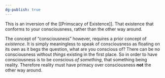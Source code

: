 ```yaml
---
dg-publish: true
---
```

This is an inversion of the [[Primscacy of Existence]]. 
That existence that conforms to your consciousness, rather than the other way around.

The concept of “consciousness” however, requires a prior concept of _existence_. 
It is simply meaningless to speak of consciousness as floating on its own as it begs the question, what are you conscious of? 
There can be no consciousness without _things_ existing in the first place.
So in order to have consciousness is to be conscious _of something_, that something being reality.
Therefore reality must have primacy over consciousness **not** the other way around.